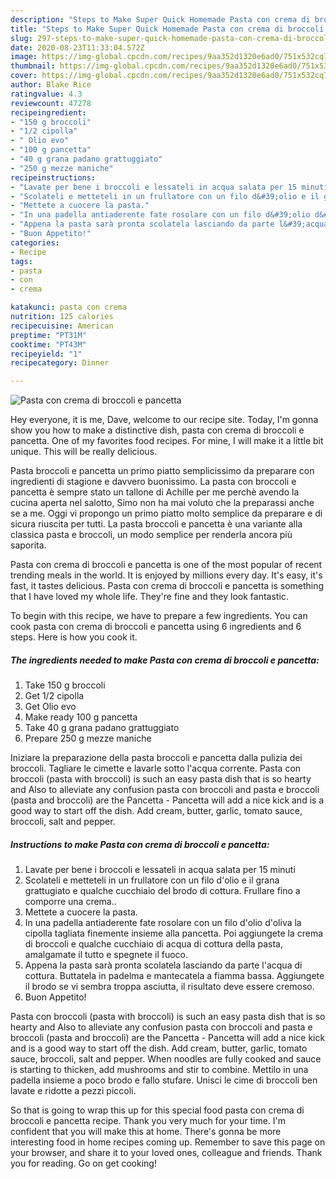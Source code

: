 ```yaml
---
description: "Steps to Make Super Quick Homemade Pasta con crema di broccoli e pancetta"
title: "Steps to Make Super Quick Homemade Pasta con crema di broccoli e pancetta"
slug: 297-steps-to-make-super-quick-homemade-pasta-con-crema-di-broccoli-e-pancetta
date: 2020-08-23T11:33:04.572Z
image: https://img-global.cpcdn.com/recipes/9aa352d1320e6ad0/751x532cq70/pasta-con-crema-di-broccoli-e-pancetta-recipe-main-photo.jpg
thumbnail: https://img-global.cpcdn.com/recipes/9aa352d1320e6ad0/751x532cq70/pasta-con-crema-di-broccoli-e-pancetta-recipe-main-photo.jpg
cover: https://img-global.cpcdn.com/recipes/9aa352d1320e6ad0/751x532cq70/pasta-con-crema-di-broccoli-e-pancetta-recipe-main-photo.jpg
author: Blake Rice
ratingvalue: 4.3
reviewcount: 47278
recipeingredient:
- "150 g broccoli"
- "1/2 cipolla"
- " Olio evo"
- "100 g pancetta"
- "40 g grana padano grattuggiato"
- "250 g mezze maniche"
recipeinstructions:
- "Lavate per bene i broccoli e lessateli in acqua salata per 15 minuti"
- "Scolateli e metteteli in un frullatore con un filo d&#39;olio e il grana grattugiato e qualche cucchiaio del brodo di cottura. Frullare fino a comporre una crema.."
- "Mettete a cuocere la pasta."
- "In una padella antiaderente fate rosolare con un filo d&#39;olio d&#39;oliva la cipolla tagliata finemente insieme alla pancetta. Poi aggiungete la crema di broccoli e qualche cucchiaio di acqua di cottura della pasta, amalgamate il tutto e spegnete il fuoco."
- "Appena la pasta sarà pronta scolatela lasciando da parte l&#39;acqua di cottura. Buttatela in padelma e mantecatela a fiamma bassa. Aggiungete il brodo se vi sembra troppa asciutta, il risultato deve essere cremoso."
- "Buon Appetito!"
categories:
- Recipe
tags:
- pasta
- con
- crema

katakunci: pasta con crema 
nutrition: 125 calories
recipecuisine: American
preptime: "PT31M"
cooktime: "PT43M"
recipeyield: "1"
recipecategory: Dinner

---
```



![Pasta con crema di broccoli e pancetta](https://img-global.cpcdn.com/recipes/9aa352d1320e6ad0/751x532cq70/pasta-con-crema-di-broccoli-e-pancetta-recipe-main-photo.jpg)

Hey everyone, it is me, Dave, welcome to our recipe site. Today, I'm gonna show you how to make a distinctive dish, pasta con crema di broccoli e pancetta. One of my favorites food recipes. For mine, I will make it a little bit unique. This will be really delicious.

Pasta broccoli e pancetta un primo piatto semplicissimo da preparare con ingredienti di stagione e davvero buonissimo. La pasta con broccoli e pancetta è sempre stato un tallone di Achille per me perchè avendo la cucina aperta nel salotto, Simo non ha mai voluto che la preparassi anche se a me. Oggi vi propongo un primo piatto molto semplice da preparare e di sicura riuscita per tutti. La pasta broccoli e pancetta è una variante alla classica pasta e broccoli, un modo semplice per renderla ancora più saporita.

Pasta con crema di broccoli e pancetta is one of the most popular of recent trending meals in the world. It is enjoyed by millions every day. It's easy, it's fast, it tastes delicious. Pasta con crema di broccoli e pancetta is something that I have loved my whole life. They're fine and they look fantastic.


To begin with this recipe, we have to prepare a few ingredients. You can cook pasta con crema di broccoli e pancetta using 6 ingredients and 6 steps. Here is how you cook it.

<!--inarticleads1-->

##### The ingredients needed to make Pasta con crema di broccoli e pancetta:

1. Take 150 g broccoli
1. Get 1/2 cipolla
1. Get  Olio evo
1. Make ready 100 g pancetta
1. Take 40 g grana padano grattuggiato
1. Prepare 250 g mezze maniche


Iniziare la preparazione della pasta broccoli e pancetta dalla pulizia dei broccoli. Tagliare le cimette e lavarle sotto l&#39;acqua corrente. Pasta con broccoli (pasta with broccoli) is such an easy pasta dish that is so hearty and Also to alleviate any confusion pasta con broccoli and pasta e broccoli (pasta and broccoli) are the Pancetta - Pancetta will add a nice kick and is a good way to start off the dish. Add cream, butter, garlic, tomato sauce, broccoli, salt and pepper. 

<!--inarticleads2-->

##### Instructions to make Pasta con crema di broccoli e pancetta:

1. Lavate per bene i broccoli e lessateli in acqua salata per 15 minuti
1. Scolateli e metteteli in un frullatore con un filo d&#39;olio e il grana grattugiato e qualche cucchiaio del brodo di cottura. Frullare fino a comporre una crema..
1. Mettete a cuocere la pasta.
1. In una padella antiaderente fate rosolare con un filo d&#39;olio d&#39;oliva la cipolla tagliata finemente insieme alla pancetta. Poi aggiungete la crema di broccoli e qualche cucchiaio di acqua di cottura della pasta, amalgamate il tutto e spegnete il fuoco.
1. Appena la pasta sarà pronta scolatela lasciando da parte l&#39;acqua di cottura. Buttatela in padelma e mantecatela a fiamma bassa. Aggiungete il brodo se vi sembra troppa asciutta, il risultato deve essere cremoso.
1. Buon Appetito!


Pasta con broccoli (pasta with broccoli) is such an easy pasta dish that is so hearty and Also to alleviate any confusion pasta con broccoli and pasta e broccoli (pasta and broccoli) are the Pancetta - Pancetta will add a nice kick and is a good way to start off the dish. Add cream, butter, garlic, tomato sauce, broccoli, salt and pepper. When noodles are fully cooked and sauce is starting to thicken, add mushrooms and stir to combine. Mettilo in una padella insieme a poco brodo e fallo stufare. Unisci le cime di broccoli ben lavate e ridotte a pezzi piccoli. 

So that is going to wrap this up for this special food pasta con crema di broccoli e pancetta recipe. Thank you very much for your time. I'm confident that you will make this at home. There's gonna be more interesting food in home recipes coming up. Remember to save this page on your browser, and share it to your loved ones, colleague and friends. Thank you for reading. Go on get cooking!
